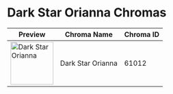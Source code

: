 # Dark Star Orianna Chromas

| Preview | Chroma Name | Chroma ID |
|---|---|---|
| <img src='https://raw.communitydragon.org/latest/plugins/rcp-be-lol-game-data/global/default/v1/champion-chroma-images/61/61012.png' alt='Dark Star Orianna' width='100'> | Dark Star Orianna | 61012 |
